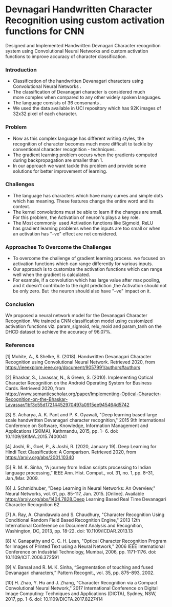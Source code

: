 # Devnagari Handwritten Character Recognition using custom activation functions for CNN

Designed and Implemented Handwritten Devnagari Character recognition system using Convolutional Neural Networks and custom activation functions to improve accuracy of character classification.

### Introduction 
- Classification of the handwritten Devanagari characters using Convolutional Neural Networks .
- The classification of Devanagari character is considered much more complex when compared to any other widely spoken languages.
- The language consists of 36 consonants .
- We used the data available in UCI repository which has 92K images of 32x32 pixel of each character.

### Problem 
- Now as this complex language has different writing styles, the recognition of character becomes much more difficult to tackle by conventional character recognition - techniques.
- The gradient learning problem occurs when the gradients computed during backpropagation are smaller than 1.
- In our approach we want tackle this problem and provide some solutions for better improvement of learning.

### Challenges
- The language has characters which have many curves and simple dots which has meaning. These features change the entire word and its context. 
- The kernel convolutions must be able to learn if the changes are small. For this problem, the Activation of neuron's plays a key role.
- The Most commonly  used Activation functions like Sigmoid, ReLU has gradient learning problems when the inputs are too small or when an activation has "–ve" effect are not considered.

### Approaches To Overcome the Challenges
- To overcome the challenge of gradient learning process. we focused on activation functions which can range differently for various inputs.
- Our approach is to customize the activation functions which can range well when the gradient is calculated.
- For example, if a convolution which has large value after max pooling, and it doesn't contribute to the right prediction ,the Activation should not be only zero. But  the neuron should also have "–ve" impact on it.

### Conclusion
We proposed a neural network model for the Devanagari Character Recognition. We trained a CNN classification model using customized activation functions viz. param_sigmoid, relu_moid and param_tanh on the DHCD dataset to achieve the accuracy of 96.07%. 


### References
[1] Mohite, A., & Shelke, S. (2018). Handwritten Devanagari Character Recognition using Convolutional Neural Network. Retrieved 2020, from https://ieeexplore.ieee.org/document/9057991/authors#authors  

[2] Bhaskar, S., Lavassar, N., & Green, S. (2010). Implementing Optical Character Recognition on the Android Operating System for Business Cards. Retrieved 2020, from https://www.semanticscholar.org/paper/Implementing-Optical-Character-Recognition-on-the-Bhaskar-Lavassar/1bf3c55d17214452970497a0915ee945464d5742  

[3] S. Acharya, A. K. Pant and P. K. Gyawali, "Deep learning based large scale handwritten Devanagari character recognition," 2015 9th International Conference on Software, Knowledge, Information Management and Applications (SKIMA), Kathmandu, 2015, pp. 1- 6. doi: 10.1109/SKIMA.2015.7400041 

[4] Joshi, R., Goel, P., & Joshi, R. (2020, January 19). Deep Learning for Hindi Text Classification: A Comparison. Retrieved 2020, from https://arxiv.org/abs/2001.10340 

[5] R. M. K. Sinha, “A journey from Indian scripts processing to Indian language processing,” IEEE Ann. Hist. Comput., vol. 31, no. 1, pp. 8–31, Jan./Mar. 2009. 

[6] J. Schmidhuber, "Deep Learning in Neural Networks: An Overview," Neural Networks, vol. 61, pp. 85-117, Jan. 2015. [Online]. Available https://arxiv.org/abs/1404.7828.Deep Learning Based Real Time Devanagari Character Recognition 62 

[7] A. Ray, A. Chandawala and S. Chaudhury, "Character Recognition Using Conditional Random Field Based Recognition Engine," 2013 12th International Conference on Document Analysis and Recognition, Washington, DC, 2013, pp. 18-22. doi: 10.1109/ICDAR.2013.13 

[8] V. Ganapathy and C. C. H. Lean, "Optical Character Recognition Program for Images of Printed Text using a Neural Network," 2006 IEEE International Conference on Industrial Technology, Mumbai, 2006, pp. 1171-1176. doi: 10.1109/ICIT.2006.372591 

[9] V. Bansal and R. M. K. Sinha, “Segmentation of touching and fused Devanagari characters,” Pattern Recognit., vol. 35, pp. 875–893, 2002. 

[10] H. Zhao, Y. Hu and J. Zhang, "Character Recognition via a Compact Convolutional Neural Network," 2017 International Conference on Digital Image Computing: Techniques and Applications (DICTA), Sydney, NSW, 2017, pp. 1-6.  doi: 10.1109/DICTA.2017.8227414 
